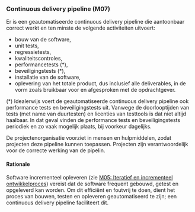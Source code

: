 ### Continuous delivery pipeline (M07)

Er is een geautomatiseerde continuous delivery pipeline die aantoonbaar correct werkt en ten minste de volgende activiteiten uitvoert:

- bouw van de software,
- unit tests,
- regressietests,
- kwaliteitscontroles,
- performancetests (*),
- beveiligingstests (*),
- installatie van de software,
- oplevering van het totale product, dus inclusief alle deliverables, in de vorm zoals bruikbaar voor en afgesproken met de opdrachtgever.

(*) Idealerwijs voert de geautomatiseerde continuous delivery pipeline ook performance tests en beveiligingstests uit. Vanwege de doorlooptijden van tests (met name van duurtesten) en licenties van testtools is dat niet altijd haalbaar. In dat geval vinden de performance tests en beveiligingstests periodiek en zo vaak mogelijk plaats, bij voorkeur dagelijks.

De projectenorganisatie voorziet in mensen en hulpmiddelen, zodat projecten deze pipeline kunnen toepassen. Projecten zijn verantwoordelijk voor de correcte werking van de pipelin.

#### Rationale

Software incrementeel opleveren (zie [M05: Iteratief en incrementeel ontwikkelproces](#iteratief-en-incrementeel-ontwikkelproces-m05-)) vereist dat de software frequent gebouwd, getest en opgeleverd kan worden. Om dit efficiënt en foutvrij te doen, dient het proces van bouwen, testen en opleveren geautomatiseerd te zijn; een continuous delivery pipeline faciliteert dit.
